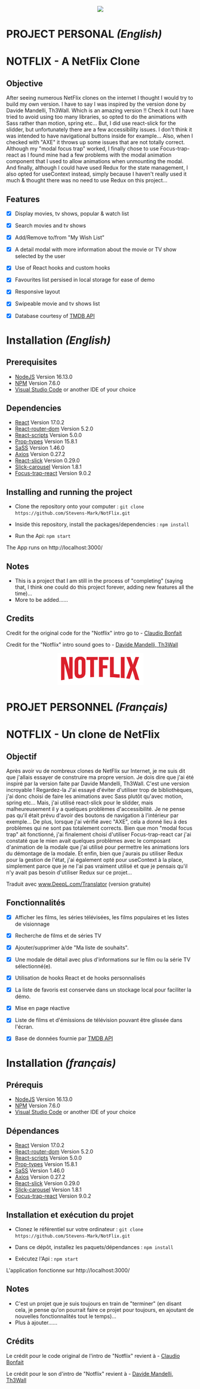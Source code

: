 <p align="center">
  <img src="/public/notflixScreenshot.png" />
</p>

# PROJECT PERSONAL *(English)*

# NOTFLIX - A NetFlix Clone

## Objective

After seeing numerous NetFlix clones on the internet I thought I would try to build my own version. I have to say I was inspired by the version done by Davide Mandelli, Th3Wall. Which is an amazing version !! Check it out
I have tried to avoid using too many libraries, so opted to do the animations with Sass rather than motion, spring etc... 
But, I did use react-slick for the slidder, but unfortunately there are a few accessibility issues. I don't think it was intended to have navigational buttons inside for example... Also, when I checked with "AXE" it throws up some issues that are not totally correct. Although my "modal focus trap" worked, I finally chose to use Focus-trap-react as I found mine had a few problems with the modal animation component that I used to allow animations when unmounting the modal.
And finally, although I could have used Redux for the state management, I also opted for useContext instead, simply because I haven't really used it much & thought there was no need to use Redux on this project...

## Features
- [x] Display movies, tv shows, popular & watch list
- [x] Search movies and tv shows
- [x] Add/Remove to/from "My Wish List"
- [x] A detail modal with more information about the movie or TV show selected by the user
- [x] Use of React hooks and custom hooks
- [x] Favourites list persised in local storage for ease of demo
- [x] Responsive layout
- [x] Swipeable movie and tv shows list
- [x] Database courtesy of [TMDB API](https://www.themoviedb.org/)


# Installation *(English)*

## Prerequisites
- [NodeJS](https://nodejs.org/en/)  Version 16.13.0 
- [NPM](https://www.npmjs.com/package/npm) Version 7.6.0
- [Visual Studio Code](https://code.visualstudio.com/) or another IDE of your choice

## Dependencies
- [React](https://reactjs.org/) Version 17.0.2
- [React-router-dom](https://www.npmjs.com/package/react-router-dom/v/5.2.0) Version 5.2.0
- [React-scripts](https://www.npmjs.com/package/react-scripts) Version 5.0.0
- [Prop-types](https://www.npmjs.com/package/prop-types) Version 15.8.1
- [SaSS](https://sass-lang.com/) Version 1.46.0
- [Axios](https://axios-http.com/) Version 0.27.2
- [React-slick](https://react-slick.neostack.com/) Version 0.29.0
- [Slick-carousel](https://www.npmjs.com/package/slick-carousel) Version 1.8.1
- [Focus-trap-react](https://www.npmjs.com/package/focus-trap-react) Version 9.0.2


## Installing and running the project
- Clone the repository onto your computer :
  `git clone https://github.com/Stevens-Mark/NotFlix.git`

- Inside this repository, install the packages/dependencies :
 `npm install`

- Run the Api:
 `npm start`

The App runs on http://localhost:3000/



## Notes
- This is a project that I am still in the process of "completing" (saying that, I think one could do this project forever, adding new features all the time)...
- More to be added......

## Credits
Credit for the original code for the "Notflix" intro go to - [Claudio Bonfait](https://codepen.io/claudio_bonfati/pen/mdryxPv)

Credit for the "Notflix" intro sound goes to - [Davide Mandelli, Th3Wall](https://github.com/Th3Wall)



<p align="center">
  <img src="/src/assets/images/notflixLogo.png" />
</p>

# PROJET PERSONNEL *(Français)*

# NOTFLIX - Un clone de NetFlix

## Objectif

Après avoir vu de nombreux clones de NetFlix sur Internet, je me suis dit que j'allais essayer de construire ma propre version. Je dois dire que j'ai été inspiré par la version faite par Davide Mandelli, Th3Wall. C'est une version incroyable ! Regardez-la
J'ai essayé d'éviter d'utiliser trop de bibliothèques, j'ai donc choisi de faire les animations avec Sass plutôt qu'avec motion, spring etc... 
Mais, j'ai utilisé react-slick pour le slidder, mais malheureusement il y a quelques problèmes d'accessibilité. Je ne pense pas qu'il était prévu d'avoir des boutons de navigation à l'intérieur par exemple... De plus, lorsque j'ai vérifié avec "AXE", cela a donné lieu à des problèmes qui ne sont pas totalement corrects. Bien que mon "modal focus trap" ait fonctionné, j'ai finalement choisi d'utiliser Focus-trap-react car j'ai constaté que le mien avait quelques problèmes avec le composant d'animation de la modale que j'ai utilisé pour permettre les animations lors du démontage de la modale.
Et enfin, bien que j'aurais pu utiliser Redux pour la gestion de l'état, j'ai également opté pour useContext à la place, simplement parce que je ne l'ai pas vraiment utilisé et que je pensais qu'il n'y avait pas besoin d'utiliser Redux sur ce projet...

Traduit avec www.DeepL.com/Translator (version gratuite)

## Fonctionnalités

- [x] Afficher les films, les séries télévisées, les films populaires et les listes de visionnage
- [x] Recherche de films et de séries TV
- [x] Ajouter/supprimer à/de "Ma liste de souhaits".
- [x] Une modale de détail avec plus d'informations sur le film ou la série TV sélectionné(e).
- [x] Utilisation de hooks React et de hooks personnalisés
- [x] La liste de favoris est conservée dans un stockage local pour faciliter la démo.
- [x] Mise en page réactive
- [x] Liste de films et d'émissions de télévision pouvant être glissée dans l'écran.
- [x] Base de données fournie par [TMDB API](https://www.themoviedb.org/)


# Installation *(français)*

## Prérequis
- [NodeJS](https://nodejs.org/en/)  Version 16.13.0 
- [NPM](https://www.npmjs.com/package/npm) Version 7.6.0
- [Visual Studio Code](https://code.visualstudio.com/) or another IDE of your choice

## Dépendances
- [React](https://reactjs.org/) Version 17.0.2
- [React-router-dom](https://www.npmjs.com/package/react-router-dom/v/5.2.0) Version 5.2.0
- [React-scripts](https://www.npmjs.com/package/react-scripts) Version 5.0.0
- [Prop-types](https://www.npmjs.com/package/prop-types) Version 15.8.1
- [SaSS](https://sass-lang.com/) Version 1.46.0
- [Axios](https://axios-http.com/) Version 0.27.2
- [React-slick](https://react-slick.neostack.com/) Version 0.29.0
- [Slick-carousel](https://www.npmjs.com/package/slick-carousel) Version 1.8.1
- [Focus-trap-react](https://www.npmjs.com/package/focus-trap-react) Version 9.0.2


## Installation et exécution du projet

- Clonez le référentiel sur votre ordinateur :
  `git clone https://github.com/Stevens-Mark/NotFlix.git`

- Dans ce dépôt, installez les paquets/dépendances :
 `npm install`

- Exécutez l'Api :
 `npm start`

L'application fonctionne sur http://localhost:3000/


## Notes
- C'est un projet que je suis toujours en train de "terminer" (en disant cela, je pense qu'on pourrait faire ce projet pour toujours, en ajoutant de nouvelles fonctionnalités tout le temps)...
- Plus à ajouter......

## Crédits
Le crédit pour le code original de l'intro de "Notflix" revient à - [Claudio Bonfait](https://codepen.io/claudio_bonfati/pen/mdryxPv)

Le crédit pour le son d'intro de "Notflix" revient à - [Davide Mandelli, Th3Wall](https://github.com/Th3Wall)